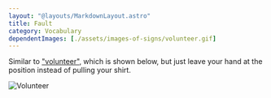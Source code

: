 ```yaml
---
layout: "@layouts/MarkdownLayout.astro"
title: Fault
category: Vocabulary
dependentImages: [./assets/images-of-signs/volunteer.gif]
---
```


Similar to ["volunteer"](../volunteer), which is shown below,
but just leave your hand at the position instead of pulling your shirt.

![Volunteer](@signs/volunteer.gif)
